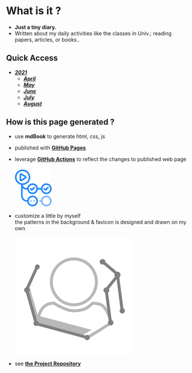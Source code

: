 # What is it ?
- **Just a tiny diary.** 
- Written about my daily activities like the classes in Univ.; reading papers, articles, or books..

## Quick Access
- [***2021***](./2021/top.md)
  - [***April***](./2021/April/top.md)
  - [***May***](./2021/May/top.md)
  - [***June***](./2021/June/top.md)
  - [***July***](./2021/July/top.md)
  - [***August***](./2021/August/top.md)

## How is this page generated ?
- use **mdBook** to generate html, css, js
- published with [**GitHub Pages**](https://docs.github.com/en/pages)
- leverage [**GitHub Actions**](https://github.com/features/actions) to reflect the changes to published web page  
    　  
  <img src="./img_folder/github_actions.png" alt="github_actions" width="100"/>  

- customize a little by myself  
  the patterns in the background & favicon is designed and drawn on my own  
    
  ![my-favicon](./img_folder/favicon.png)  

- see [**the Project Repository**](https://github.com/OtsuKotsu/daily_log)
